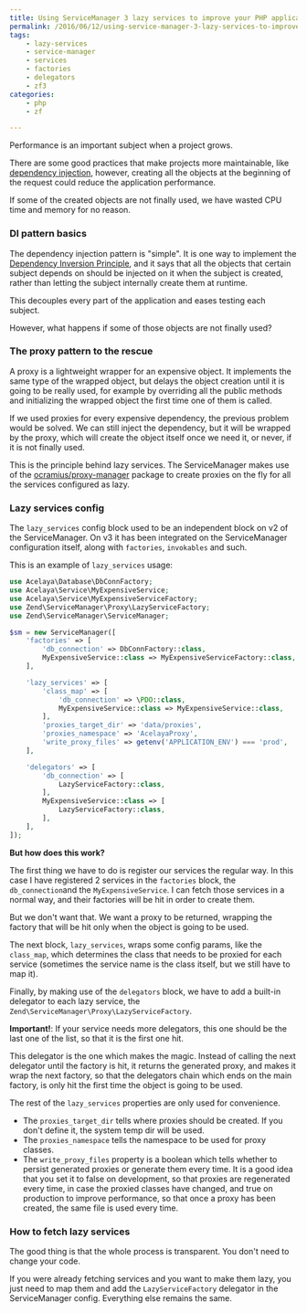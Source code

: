 ```yaml
---
title: Using ServiceManager 3 lazy services to improve your PHP application performance
permalink: /2016/06/12/using-service-manager-3-lazy-services-to-improve-your-php-application-performance
tags:
    - lazy-services
    - service-manager
    - services
    - factories
    - delegators
    - zf3
categories:
    - php
    - zf

---
```


Performance is an important subject when a project grows.

There are some good practices that make projects more maintainable, like [dependency injection](https://en.wikipedia.org/wiki/Dependency_injection), however, creating all the objects at the beginning of the request could reduce the application performance.

If some of the created objects are not finally used, we have wasted CPU time and memory for no reason.

### DI pattern basics

The dependency injection pattern is "simple". It is one way to implement the [Dependency Inversion Principle](https://en.wikipedia.org/wiki/Dependency_inversion_principle), and it says that all the objects that certain subject depends on should be injected on it when the subject is created, rather than letting the subject internally create them at runtime.

This decouples every part of the application and eases testing each subject.

However, what happens if some of those objects are not finally used?

### The proxy pattern to the rescue

A proxy is a lightweight wrapper for an expensive object. It implements the same type of the wrapped object, but delays the object creation until it is going to be really used, for example by overriding all the public methods and initializing the wrapped object the first time one of them is called.

If we used proxies for every expensive dependency, the previous problem would be solved. We can still inject the dependency, but it will be wrapped by the proxy, which will create the object itself once we need it, or never, if it is not finally used.

This is the principle behind lazy services. The ServiceManager makes use of the [ocramius/proxy-manager](https://github.com/Ocramius/ProxyManager) package to create proxies on the fly for all the services configured as lazy.

### Lazy services config

The `lazy_services` config block used to be an independent block on v2 of the ServiceManager. On v3 it has been integrated on the ServiceManager configuration itself, along with `factories`, `invokables` and such.

This is an example of `lazy_services` usage:

```php
use Acelaya\Database\DbConnFactory;
use Acelaya\Service\MyExpensiveService;
use Acelaya\Service\MyExpensiveServiceFactory;
use Zend\ServiceManager\Proxy\LazyServiceFactory;
use Zend\ServiceManager\ServiceManager;

$sm = new ServiceManager([
    'factories' => [
        'db_connection' => DbConnFactory::class,
        MyExpensiveService::class => MyExpensiveServiceFactory::class,
    ],

    'lazy_services' => [
        'class_map' => [
            'db_connection' => \PDO::class,
            MyExpensiveService::class => MyExpensiveService::class,
        ],
        'proxies_target_dir' => 'data/proxies',
        'proxies_namespace' => 'AcelayaProxy',
        'write_proxy_files' => getenv('APPLICATION_ENV') === 'prod',
    ],

    'delegators' => [
        'db_connection' => [
            LazyServiceFactory::class,
        ],
        MyExpensiveService::class => [
            LazyServiceFactory::class,
        ],
    ],
]);
```

**But how does this work?**

The first thing we have to do is register our services the regular way. In this case I have registered 2 services in the `factories` block, the `db_connection`and the `MyExpensiveService`. I can fetch those services in a normal way, and their factories will be hit in order to create them.

But we don't want that. We want a proxy to be returned, wrapping the factory that will be hit only when the object is going to be used.

The next block, `lazy_services`, wraps some config params, like the `class_map`, which determines the class that needs to be proxied for each service (sometimes the service name is the class itself, but we still have to map it).

Finally, by making use of the `delegators` block, we have to add a built-in delegator to each lazy service, the `Zend\ServiceManager\Proxy\LazyServiceFactory`.

**Important!**: If your service needs more delegators, this one should be the last one of the list, so that it is the first one hit.

This delegator is the one which makes the magic. Instead of calling the next delegator until the factory is hit, it returns the generated proxy, and makes it wrap the next factory, so that the delegators chain which ends on the main factory, is only hit the first time the object is going to be used.

The rest of the `lazy_services` properties are only used for convenience.

* The `proxies_target_dir` tells where proxies should be created. If you don't define it, the system temp dir will be used.
* The `proxies_namespace` tells the namespace to be used for proxy classes.
* The `write_proxy_files` property is a boolean which tells whether to persist generated proxies or generate them every time. It is a good idea that you set it to false on development, so that proxies are regenerated every time, in case the proxied classes have changed, and true on production to improve performance, so that once a proxy has been created, the same file is used every time.

### How to fetch lazy services

The good thing is that the whole process is transparent. You don't need to change your code.

If you were already fetching services and you want to make them lazy, you just need to map them and add the `LazyServiceFactory` delegator in the ServiceManager config. Everything else remains the same.
